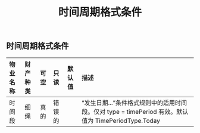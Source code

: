 ﻿---
title: 时间周期格式条件
second_title: Aspose.Cells Cloud Documen
type: docs
url: /zh/specification/model/timeperiodformatcondition/
description: Aspose.Cells 云模型规范：TimePeriodFormatCondition。轻松处理 Excel 和其他电子表格文档，具有打开、生成、编辑、拆分、合并、比较和转换等功能
weight: 50
---
## **时间周期格式条件**

 

|物业名称|财产种类|可空|只读|默认值|描述|
|:- |:- |:- |:- |:- |:- |
|时间段|细绳|真的|错误的||“发生日期...”条件格式规则中的适用时间段。仅对 type = timePeriod 有效。默认值为 TimePeriodType.Today|

